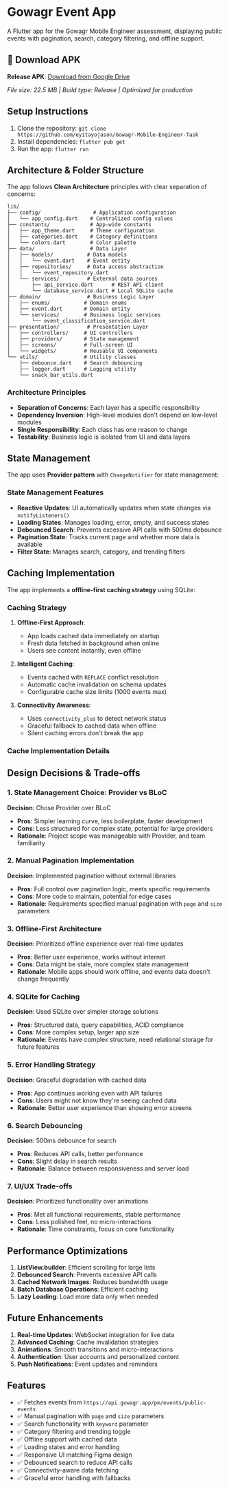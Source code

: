 # Gowagr Event App

A Flutter app for the Gowagr Mobile Engineer assessment, displaying public events with pagination, search, category filtering, and offline support.

## 📱 Download APK

**Release APK**: [Download from Google Drive](https://drive.google.com/file/d/1qPdeOcY-jFohw_PT2lSTX4_tGBUoMTDh/view?usp=sharing)

*File size: 22.5 MB | Build type: Release | Optimized for production*

## Setup Instructions
1. Clone the repository: `git clone https://github.com/eyitayojason/Gowagr-Mobile-Engineer-Task`
2. Install dependencies: `flutter pub get`
3. Run the app: `flutter run`

## Architecture & Folder Structure

The app follows **Clean Architecture** principles with clear separation of concerns:

```
lib/
├── config/                 # Application configuration
│   └── app_config.dart    # Centralized config values
├── constants/             # App-wide constants
│   ├── app_theme.dart     # Theme configuration
│   ├── categories.dart    # Category definitions
│   └── colors.dart        # Color palette
├── data/                  # Data Layer
│   ├── models/           # Data models
│   │   └── event.dart    # Event entity
│   ├── repositories/     # Data access abstraction
│   │   └── event_repository.dart
│   └── services/         # External data sources
│       ├── api_service.dart      # REST API client
│       └── database_service.dart # Local SQLite cache
├── domain/               # Business Logic Layer
│   ├── enums/           # Domain enums
│   ├── event.dart       # Domain entity
│   └── services/        # Business logic services
│       └── event_classification_service.dart
├── presentation/         # Presentation Layer
│   ├── controllers/     # UI controllers
│   ├── providers/       # State management
│   ├── screens/         # Full-screen UI
│   └── widgets/         # Reusable UI components
└── utils/               # Utility classes
    ├── debounce.dart    # Search debouncing
    ├── logger.dart      # Logging utility
    └── snack_bar_utils.dart
```

### Architecture Principles

- **Separation of Concerns**: Each layer has a specific responsibility
- **Dependency Inversion**: High-level modules don't depend on low-level modules
- **Single Responsibility**: Each class has one reason to change
- **Testability**: Business logic is isolated from UI and data layers

## State Management

The app uses **Provider pattern** with `ChangeNotifier` for state management:


### State Management Features

- **Reactive Updates**: UI automatically updates when state changes via `notifyListeners()`
- **Loading States**: Manages loading, error, empty, and success states
- **Debounced Search**: Prevents excessive API calls with 500ms debounce
- **Pagination State**: Tracks current page and whether more data is available
- **Filter State**: Manages search, category, and trending filters


## Caching Implementation

The app implements a **offline-first caching strategy** using SQLite:


### Caching Strategy

1. **Offline-First Approach**: 
   - App loads cached data immediately on startup
   - Fresh data fetched in background when online
   - Users see content instantly, even offline

2. **Intelligent Caching**:
   - Events cached with `REPLACE` conflict resolution
   - Automatic cache invalidation on schema updates
   - Configurable cache size limits (1000 events max)

3. **Connectivity Awareness**:
   - Uses `connectivity_plus` to detect network status
   - Graceful fallback to cached data when offline
   - Silent caching errors don't break the app

### Cache Implementation Details


## Design Decisions & Trade-offs

### 1. State Management Choice: Provider vs BLoC

**Decision**: Chose Provider over BLoC
- **Pros**: Simpler learning curve, less boilerplate, faster development
- **Cons**: Less structured for complex state, potential for large providers
- **Rationale**: Project scope was manageable with Provider, and team familiarity

### 2. Manual Pagination Implementation

**Decision**: Implemented pagination without external libraries
- **Pros**: Full control over pagination logic, meets specific requirements
- **Cons**: More code to maintain, potential for edge cases
- **Rationale**: Requirements specified manual pagination with `page` and `size` parameters

### 3. Offline-First Architecture

**Decision**: Prioritized offline experience over real-time updates
- **Pros**: Better user experience, works without internet
- **Cons**: Data might be stale, more complex state management
- **Rationale**: Mobile apps should work offline, and events data doesn't change frequently

### 4. SQLite for Caching

**Decision**: Used SQLite over simpler storage solutions
- **Pros**: Structured data, query capabilities, ACID compliance
- **Cons**: More complex setup, larger app size
- **Rationale**: Events have complex structure, need relational storage for future features

### 5. Error Handling Strategy

**Decision**: Graceful degradation with cached data
- **Pros**: App continues working even with API failures
- **Cons**: Users might not know they're seeing cached data
- **Rationale**: Better user experience than showing error screens

### 6. Search Debouncing

**Decision**: 500ms debounce for search
- **Pros**: Reduces API calls, better performance
- **Cons**: Slight delay in search results
- **Rationale**: Balance between responsiveness and server load

### 7. UI/UX Trade-offs

**Decision**: Prioritized functionality over animations
- **Pros**: Met all functional requirements, stable performance
- **Cons**: Less polished feel, no micro-interactions
- **Rationale**: Time constraints, focus on core functionality

## Performance Optimizations

1. **ListView.builder**: Efficient scrolling for large lists
2. **Debounced Search**: Prevents excessive API calls
3. **Cached Network Images**: Reduces bandwidth usage
4. **Batch Database Operations**: Efficient caching
5. **Lazy Loading**: Load more data only when needed

## Future Enhancements

1. **Real-time Updates**: WebSocket integration for live data
2. **Advanced Caching**: Cache invalidation strategies
3. **Animations**: Smooth transitions and micro-interactions
4. **Authentication**: User accounts and personalized content
5. **Push Notifications**: Event updates and reminders

## Features

- ✅ Fetches events from `https://api.gowagr.app/pm/events/public-events`
- ✅ Manual pagination with `page` and `size` parameters
- ✅ Search functionality with `keyword` parameter
- ✅ Category filtering and trending toggle
- ✅ Offline support with cached data
- ✅ Loading states and error handling
- ✅ Responsive UI matching Figma design
- ✅ Debounced search to reduce API calls
- ✅ Connectivity-aware data fetching
- ✅ Graceful error handling with fallbacks
